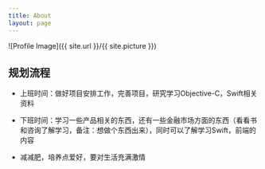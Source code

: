 ```yaml
---
title: About
layout: page
---
```

![Profile Image]({{ site.url }}/{{ site.picture }})

## 规划流程
* 上班时间：做好项目安排工作，完善项目，研究学习Objective-C，Swift相关资料

* 下班时间：学习一些产品相关的东西，还有一些金融市场方面的东西（看看书和咨询了解学习，备注：想做个东西出来），同时可以了解学习Swift，前端的内容

* 减减肥，培养点爱好，要对生活充满激情
